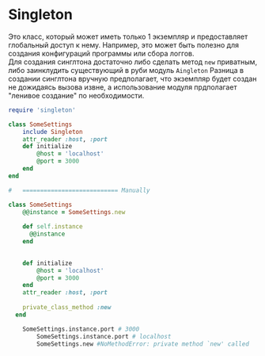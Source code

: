 # Singleton

Это класс, который может иметь только 1 экземпляр и предоставляет глобальный
доступ к нему. Например, это может быть полезно для создания конфигураций
программы или сбора логгов.\
Для создания синглтона достаточно либо сделать метод `new` приватным, либо
заинклудить существующий в руби модуль `Aingleton`
Разница в создании синглтона вручную предполагает, что экземпляр будет создан не
дожидаясь вызова извне, а использование модуля прдполагает "ленивое создание"
по необходимости.
```ruby
require 'singleton'

class SomeSettings
    include Singleton
    attr_reader :host, :port
    def initialize
        @host = 'localhost'
        @port = 3000
    end
end

#   =========================== Manually

class SomeSettings
    @@instance = SomeSettings.new
  
    def self.instance
      @@instance
    end

    
    def initialize
        @host = 'localhost'
        @port = 3000
    end
    attr_reader :host, :port
  
    private_class_method :new
  end
```

```bash
    SomeSettings.instance.port # 3000
        SomeSettings.instance.port # localhost
        SomeSettings.new #NoMethodError: private method `new' called
```



